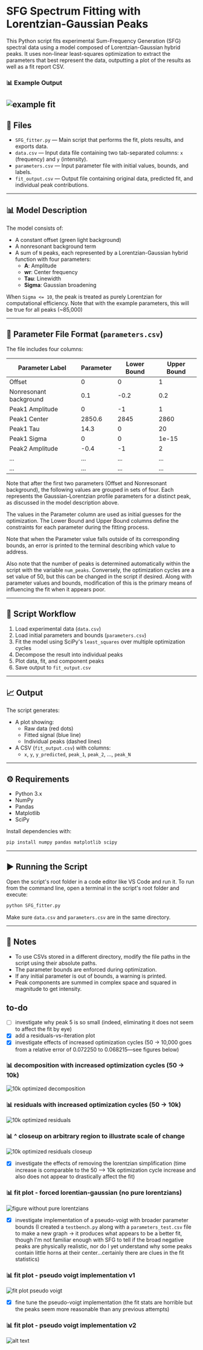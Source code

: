 # SFG Spectrum Fitting with Lorentzian-Gaussian Peaks

This Python script fits experimental Sum-Frequency Generation (SFG) spectral data using a model composed of Lorentzian-Gaussian hybrid peaks. It uses non-linear least-squares optimization to extract the parameters that best represent the data, outputting a plot of the results as well as a fit report CSV.

### 📊 Example Output

![example fit](exports/figure.png)
---

## 📁 Files

- `SFG_fitter.py` — Main script that performs the fit, plots results, and exports data.
- `data.csv` — Input data file containing two tab-separated columns: `x` (frequency) and `y` (intensity).
- `parameters.csv` — Input parameter file with initial values, bounds, and labels.
- `fit_output.csv` — Output file containing original data, predicted fit, and individual peak contributions.

---

## 📊 Model Description

The model consists of:

- A constant offset (green light background)
- A nonresonant background term
- A sum of `N` peaks, each represented by a Lorentzian-Gaussian hybrid function with four parameters:
  - **A**: Amplitude
  - **wr**: Center frequency
  - **Tau**: Linewidth
  - **Sigma**: Gaussian broadening

When `Sigma <= 10`, the peak is treated as purely Lorentzian for computational efficiency.  Note that with the example parameters, this will be true for all peaks (~85,000)

---

## 🧾 Parameter File Format (`parameters.csv`)

The file includes four columns:

| Parameter Label         | Parameter | Lower Bound | Upper Bound |
|-------------------------|-----------|-------------|-------------|
| Offset                  | 0         | 0           | 1           |
| Nonresonant background  | 0.1       | -0.2        | 0.2         |
| Peak1 Amplitude         | 0         | -1          | 1           |
| Peak1 Center            | 2850.6    | 2845        | 2860        |
| Peak1 Tau               | 14.3      | 0           | 20          |
| Peak1 Sigma             | 0         | 0           | 1e-15       |
| Peak2 Amplitude         | -0.4      | -1          | 2           |
| ...             | ...    | ...        | ...        |
| ...             | ...    | ...        | ...        |

Note that after the first two parameters (Offset and Nonresonant background), the following values are grouped in sets of four.  Each represents the Gaussian-Lorentzian profile parameters for a distinct peak, as discussed in the model description above.

The values in the Parameter column are used as initial guesses for the optimization. The Lower Bound and Upper Bound columns define the constraints for each parameter during the fitting process.

Note that when the Parameter value falls outside of its corresponding bounds, an error is printed to the terminal describing which value to address.

Also note that the number of peaks is determined automatically within the script with the variable `num_peaks`. Conversely, the optimization cycles are a set value of 50, but this can be changed in the script if desired.  Along with parameter values and bounds, modification of this is the primary means of influencing the fit when it appears poor.

---

## 🔁 Script Workflow

1. Load experimental data (`data.csv`)
2. Load initial parameters and bounds (`parameters.csv`)
3. Fit the model using SciPy's `least_squares` over multiple optimization cycles
4. Decompose the result into individual peaks
5. Plot data, fit, and component peaks
6. Save output to `fit_output.csv`

---

## 📈 Output

The script generates:

- A plot showing:
  - Raw data (red dots)
  - Fitted signal (blue line)
  - Individual peaks (dashed lines)
- A CSV (`fit_output.csv`) with columns:
  - `x`, `y`, `y_predicted`, `peak_1`, `peak_2`, ..., `peak_N`

---

## ⚙️ Requirements

- Python 3.x
- NumPy
- Pandas
- Matplotlib
- SciPy

Install dependencies with:

```bash
pip install numpy pandas matplotlib scipy
```

---

## ▶️ Running the Script

Open the script's root folder in a code editor like VS Code and run it.  To run from the command line, open a terminal in the script's root folder and execute:

```bash
python SFG_fitter.py
```

Make sure `data.csv` and `parameters.csv` are in the same directory.

---

## 🧠 Notes

- To use CSVs stored in a different directory, modify the file paths in the script using their absolute paths.
- The parameter bounds are enforced during optimization.
- If any initial parameter is out of bounds, a warning is printed.
- Peak components are summed in complex space and squared in magnitude to get intensity.

## to-do

- [ ] investigate why peak 5 is so small (indeed, eliminating it does not seem to affect the fit by eye)
- [x] add a residuals-vs-iteration plot
- [x] investigate effects of increased optimization cycles (50 -> 10,000 goes from a relative error of 0.072250 to 0.068215—see figures below)

### 📊 decomposition with increased optimization cycles (50 -> 10k)

![10k optimized decomposition](exports/figure_10k-optimized.png)


### 📊 residuals with increased optimization cycles (50 -> 10k)

![10k optimized residuals](exports/residuals_10k-optimized.png)

### 📊 ^ closeup on arbitrary region to illustrate scale of change

![10k optimized residuals closeup](exports/residuals_10k-optimized_closeup.png)

- [x] investigate the effects of removing the lorentzian simplification (time increase is comparable to the 50 --> 10k optimization cycle increase and also does not appear to drastically affect the fit)

### 📊 fit plot - forced lorentian-gaussian (no pure lorentzians)

![figure without pure lorentzians](exports/figure_no-pure-lorentzians.png)

- [x] investigate implementation of a pseudo-voigt with broader parameter bounds (I created a `testbench.py` along with a `parameters_test.csv` file to make a new graph -> it produces what appears to be a better fit, though I'm not familiar enough with SFG to tell if the broad negative peaks are physically realistic, nor do I yet understand why some peaks contain little horns at their center...certainly there are clues in the fit statistics)

### 📊 fit plot - pseudo voigt implementation v1

![fit plot pseudo voigt](exports/fit_plot_pseudo_voigt.png)

- [x] fine tune the pseudo-voigt implementation (the fit stats are horrible but the peaks seem more reasonable than any previous attempts)

### 📊 fit plot - pseudo voigt implementation v2

![alt text](exports/fit_plot_PV-AIC.png)